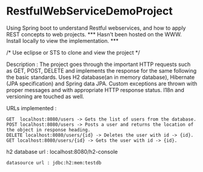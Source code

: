 # RestfulWebServiceDemoProject
Using Spring boot to understand Restful webservices, and how to apply REST concepts to web projects. 
*** Hasn't been hosted on the WWW. Install locally to view the implementation.  *** 

/* Use eclipse or STS to clone and view the project */ 

Description : 
    The project goes through the important HTTP requests such as GET, POST, DELETE and implements the response for the same following the basic standards. 
Uses H2 database(an in memory database), Hibernate (JPA specification) and Spring data JPA. Custom exceptions are thrown with proper messages and with appropriate HTTP
response status. I18n and versioning are touched as well. 



URLs implemented : 

    GET  localhost:8080/users -> Gets the list of users from the database.
    POST localhost:8080/users -> Posts a user and returns the location of the object in response heading. 
    DELETE localhost:8080/users/{id} -> Deletes the user with id -> {id}. 
    GET localhost:8080/users/{id} -> Gets the user with id -> {id}. 
    
   
h2 database url : 
    localhost:8080/h2-console
    
    datasource url : jdbc:h2:mem:testdb

